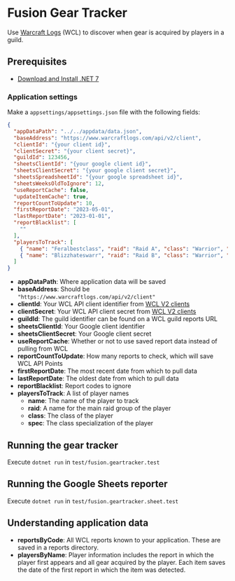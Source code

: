 # Fusion Gear Tracker

Use [Warcraft Logs](https://www.warcraftlogs.com) (WCL) to discover when gear is acquired by players in a guild.

## Prerequisites

- [Download and Install .NET 7](https://dotnet.microsoft.com/download)

### Application settings

Make a `appsettings/appsettings.json` file with the following fields:

```json
{
  "appDataPath": "../../appdata/data.json",
  "baseAddress": "https://www.warcraftlogs.com/api/v2/client",
  "clientId": "{your client id}",
  "clientSecret": "{your client secret}",
  "guildId": 123456,
  "sheetsClientId": "{your google client id}",
  "sheetsClientSecret": "{your google client secret}",
  "sheetsSpreadsheetId": "{your google spreadsheet id}",
  "sheetsWeeksOldToIgnore": 12,
  "useReportCache": false,
  "updateItemCache": true,
  "reportCountToUpdate": 10,
  "firstReportDate": "2023-05-01",
  "lastReportDate": "2023-01-01",
  "reportBlacklist": [
    ""
  ],
  "playersToTrack": [
    { "name": "Feralbestclass", "raid": "Raid A", "class": "Warrior", "spec": "Fury" },
    { "name": "Blizzhateswarr", "raid": "Raid B", "class": "Warrior", "spec": "Fury" }
  ]
}
```

- **appDataPath**: Where application data will be saved
- **baseAddress**: Should be `"https://www.warcraftlogs.com/api/v2/client"`
- **clientId**: Your WCL API client identifier from [WCL V2 clients](https://classic.warcraftlogs.com/api/clients)
- **clientSecret**: Your WCL API client secret from [WCL V2 clients](https://classic.warcraftlogs.com/api/clients)
- **guildId**: The guild identifier can be found on a WCL guild reports URL
- **sheetsClientId**: Your Google client identifier
- **sheetsClientSecret**: Your Google client secret
- **useReportCache**: Whether or not to use saved report data instead of pulling from WCL
- **reportCountToUpdate**: How many reports to check, which will save WCL API Points
- **firstReportDate**: The most recent date from which to pull data
- **lastReportDate**: The oldest date from which to pull data
- **reportBlacklist**: Report codes to ignore
- **playersToTrack**: A list of player names
  - **name**: The name of the player to track
  - **raid**: A name for the main raid group of the player
  - **class**: The class of the player
  - **spec**: The class specialization of the player

## Running the gear tracker

Execute `dotnet run` in `test/fusion.geartracker.test`

## Running the Google Sheets reporter

Execute `dotnet run` in `test/fusion.geartracker.sheet.test`

## Understanding application data

- **reportsByCode**: All WCL reports known to your application. These are saved in a reports directory.
- **playersByName**: Player information includes the report in which the player first appears and all gear acquired by the player. Each item saves the date of the first report in which the item was detected.